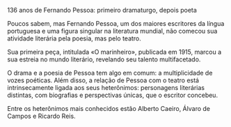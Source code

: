 136 anos de Fernando Pessoa: primeiro dramaturgo, depois poeta

Poucos sabem, mas Fernando Pessoa, um dos maiores escritores da língua portuguesa e uma figura singular na literatura mundial, não comecou sua atividade literária pela poesia, mas pelo teatro.

Sua primeira peça, intitulada «O marinheiro», publicada em 1915, marcou a sua estreia no mundo literário, revelando seu talento multifacetado. 

O drama e a poesia de Pessoa tem algo em comum:  a multiplicidade de vozes poéticas. 
Além disso, a relação de Pessoa com o teatro está intrinsecamente ligada aos seus heterônimos: personagens literárias distintas, com biografias e perspectivas únicas, que o escritor concebeu.
 
Entre os heterônimos mais conhecidos estão Alberto Caeiro, Álvaro de Campos e Ricardo Reis. 
